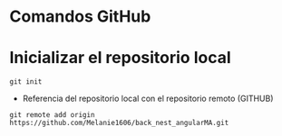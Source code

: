 # Comandos GitHub

# Inicializar el repositorio local
```
git init
```
- Referencia del repositorio local con el repositorio remoto (GITHUB)
````
git remote add origin 
https://github.com/Melanie1606/back_nest_angularMA.git
````
